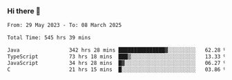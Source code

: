 ### Hi there 👋

<!--START_SECTION:waka-->

```txt
From: 29 May 2023 - To: 08 March 2025

Total Time: 545 hrs 39 mins

Java                342 hrs 28 mins ███████████████▓░░░░░░░░░   62.28 %
TypeScript          73 hrs 18 mins  ███▒░░░░░░░░░░░░░░░░░░░░░   13.33 %
JavaScript          34 hrs 28 mins  █▓░░░░░░░░░░░░░░░░░░░░░░░   06.27 %
C                   21 hrs 15 mins  █░░░░░░░░░░░░░░░░░░░░░░░░   03.86 %
```

<!--END_SECTION:waka-->
<!--
**the-beef-calculator/the-beef-calculator** is a ✨ _special_ ✨ repository because its `README.md` (this file) appears on your GitHub profile.

Here are some ideas to get you started:

- 🔭 I’m currently working on ...
- 🌱 I’m currently learning ...
- 👯 I’m looking to collaborate on ...
- 🤔 I’m looking for help with ...
- 💬 Ask me about ...
- 📫 How to reach me: ...
- 😄 Pronouns: ...
- ⚡ Fun fact: ...
-->
